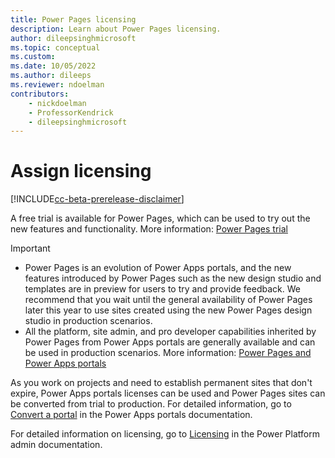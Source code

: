 ```yaml
---
title: Power Pages licensing
description: Learn about Power Pages licensing.
author: dileepsinghmicrosoft
ms.topic: conceptual
ms.custom: 
ms.date: 10/05/2022
ms.author: dileeps
ms.reviewer: ndoelman
contributors:
    - nickdoelman
    - ProfessorKendrick
    - dileepsinghmicrosoft
---
```


# Assign licensing

[!INCLUDE[cc-beta-prerelease-disclaimer](../includes/cc-beta-prerelease-disclaimer.md)]

A free trial is available for Power Pages, which can be used to try out the new features and functionality. More information: [Power Pages trial](../getting-started/trial-signup.md)

> [!IMPORTANT]
> - Power Pages is an evolution of Power Apps portals, and the new features introduced by Power Pages such as the new design studio and templates are in preview for users to try and provide feedback. We recommend that you wait until the general availability of Power Pages later this year to use sites created using the new Power Pages design studio in production scenarios.
> - All the platform, site admin, and pro 
developer capabilities inherited by Power Pages from Power Apps portals are generally available and can be used in production scenarios. More information: [Power Pages and Power Apps portals](../difference-portals.md)

As you work on projects and need to establish permanent sites that don't expire, Power Apps portals licenses can be used and Power Pages sites can be converted from trial to production. For detailed information, go to [Convert a portal](/power-apps/maker/portals/admin/convert-portal) in the Power Apps portals documentation. 

For detailed information on licensing, go to [Licensing](/power-platform/admin/powerapps-flow-licensing-faq#portals) in the Power Platform admin documentation.